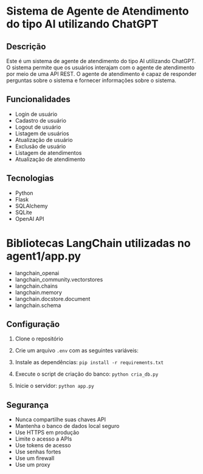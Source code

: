 # Sistema de Agente de Atendimento do tipo AI utilizando ChatGPT
## Descrição
Este é um sistema de agente de atendimento do tipo AI utilizando ChatGPT. O sistema permite que os usuários interajam com o agente de atendimento por meio de uma API REST. O agente de atendimento é capaz de responder perguntas sobre o sistema e fornecer informações sobre o sistema.
## Funcionalidades
- Login de usuário
- Cadastro de usuário
- Logout de usuário
- Listagem de usuários
- Atualização de usuário
- Exclusão de usuário
- Listagem de atendimentos
- Atualização de atendimento

## Tecnologias
- Python
- Flask
- SQLAlchemy
- SQLite
- OpenAI API

# Bibliotecas LangChain utilizadas no agent1/app.py
- langchain_openai 
- langchain_community.vectorstores 
- langchain.chains
- langchain.memory
- langchain.docstore.document
- langchain.schema

## Configuração
1. Clone o repositório
2. Crie um arquivo `.env` com as seguintes variáveis:

3. Instale as dependências: `pip install -r requirements.txt`
4. Execute o script de criação do banco: `python cria_db.py`
5. Inicie o servidor: `python app.py`

## Segurança
- Nunca compartilhe suas chaves API
- Mantenha o banco de dados local seguro
- Use HTTPS em produção
- Limite o acesso a APIs
- Use tokens de acesso
- Use senhas fortes
- Use um firewall
- Use um proxy
